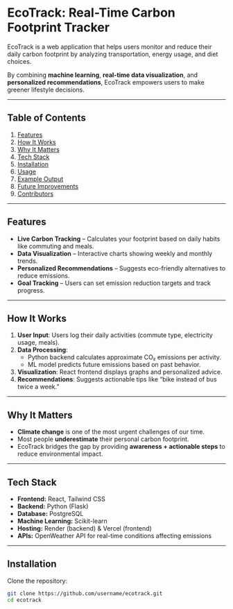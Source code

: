 # **EcoTrack: Real-Time Carbon Footprint Tracker**  

EcoTrack is a web application that helps users monitor and reduce their daily carbon footprint by analyzing transportation, energy usage, and diet choices.  

By combining **machine learning**, **real-time data visualization**, and **personalized recommendations**, EcoTrack empowers users to make greener lifestyle decisions.

---

## **Table of Contents**
1. [Features](#features)  
2. [How It Works](#how-it-works)  
3. [Why It Matters](#why-it-matters)  
4. [Tech Stack](#tech-stack)  
5. [Installation](#installation)  
6. [Usage](#usage)  
7. [Example Output](#example-output)  
8. [Future Improvements](#future-improvements)  
9. [Contributors](#contributors)

---

## **Features**
- **Live Carbon Tracking** – Calculates your footprint based on daily habits like commuting and meals.  
- **Data Visualization** – Interactive charts showing weekly and monthly trends.  
- **Personalized Recommendations** – Suggests eco-friendly alternatives to reduce emissions.  
- **Goal Tracking** – Users can set emission reduction targets and track progress.  

---

## **How It Works**
1. **User Input**: Users log their daily activities (commute type, electricity usage, meals).  
2. **Data Processing**:  
   - Python backend calculates approximate CO₂ emissions per activity.  
   - ML model predicts future emissions based on past behavior.  
3. **Visualization**: React frontend displays graphs and personalized advice.  
4. **Recommendations**: Suggests actionable tips like “bike instead of bus twice a week.”  

---

## **Why It Matters**
- **Climate change** is one of the most urgent challenges of our time.  
- Most people **underestimate** their personal carbon footprint.  
- EcoTrack bridges the gap by providing **awareness + actionable steps** to reduce environmental impact.  

---

## **Tech Stack**
- **Frontend:** React, Tailwind CSS  
- **Backend:** Python (Flask)  
- **Database:** PostgreSQL  
- **Machine Learning:** Scikit-learn  
- **Hosting:** Render (backend) & Vercel (frontend)  
- **APIs:** OpenWeather API for real-time conditions affecting emissions  

---

## **Installation**

Clone the repository:  
```bash
git clone https://github.com/username/ecotrack.git
cd ecotrack
